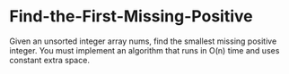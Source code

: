 # Find-the-First-Missing-Positive
Given an unsorted integer array nums, find the smallest missing positive integer.  You must implement an algorithm that runs in O(n) time and uses constant extra space.
